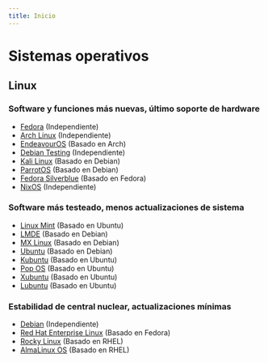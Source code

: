 ```yaml
---
title: Inicio
---
```


# Sistemas operativos

## Linux

### Software y funciones más nuevas, último soporte de hardware

- [Fedora](https://getfedora.org/) (Independiente)
- [Arch Linux](https://www.archlinux.org/) (Independiente)
- [EndeavourOS](https://endeavouros.com/) (Basado en Arch)
- [Debian Testing](https://cdimage.debian.org/images/unofficial/non-free/images-including-firmware/weekly-live-builds/amd64/iso-hybrid/) (Independiente)
- [Kali Linux](https://www.kali.org/) (Basado en Debian)
- [ParrotOS](https://www.parrotsec.org/) (Basado en Debian)
- [Fedora Silverblue](https://silverblue.fedoraproject.org/) (Basado en Fedora)
- [NixOS](https://nixos.org/) (Independiente)

### Software más testeado, menos actualizaciones de sistema

- [Linux Mint](https://linuxmint.com/download.php) (Basado en Ubuntu)
- [LMDE](https://linuxmint.com/download_lmde.php) (Basado en Debian)
- [MX Linux](https://mxlinux.org/) (Basado en Debian)
- [Ubuntu](https://ubuntu.com/download/desktop) (Basado en Debian)
- [Kubuntu](https://kubuntu.org/getkubuntu/) (Basado en Ubuntu)
- [Pop OS](https://pop.system76.com/) (Basado en Ubuntu)
- [Xubuntu](https://xubuntu.org/) (Basado en Ubuntu)
- [Lubuntu](https://lubuntu.me/) (Basado en Ubuntu)

### Estabilidad de central nuclear, actualizaciones mínimas

- [Debian](https://www.debian.org/CD/live/) (Independiente)
- [Red Hat Enterprise Linux](https://www.redhat.com/en/technologies/linux-platforms/enterprise-linux) (Basado en Fedora)
- [Rocky Linux](https://rockylinux.org/) (Basado en RHEL)
- [AlmaLinux OS](https://almalinux.org/) (Basado en RHEL)

